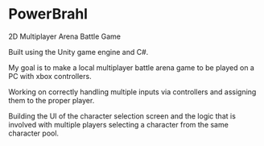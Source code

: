 # PowerBrahl
2D Multiplayer Arena Battle Game

Built using the Unity game engine and C#.

My goal is to make a local multiplayer battle arena game to be played on a PC with xbox controllers.

Working on correctly handling multiple inputs via controllers and assigning them to the proper player.

Building the UI of the character selection screen and the logic that is involved with multiple players 
selecting a character from the same character pool.



